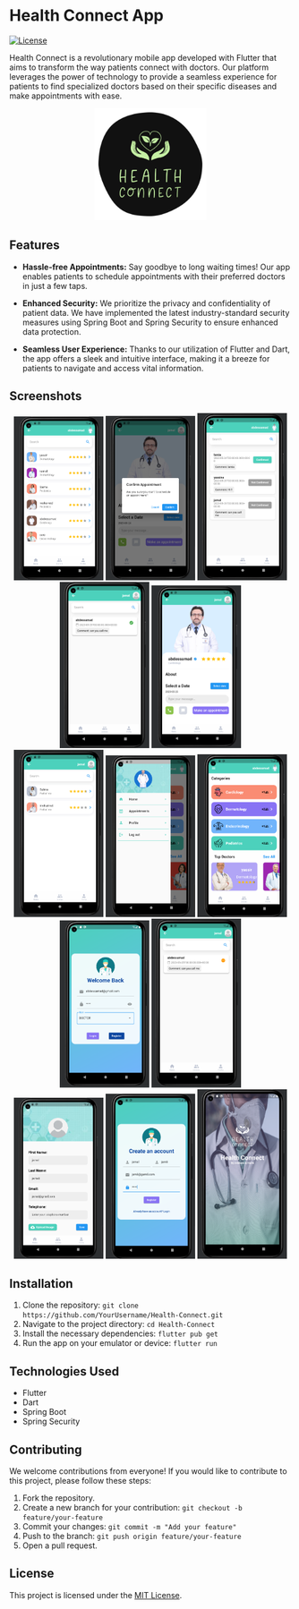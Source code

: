 # Health Connect App

[![License](https://img.shields.io/badge/license-MIT-blue.svg)](LICENSE)

Health Connect is a revolutionary mobile app developed with Flutter that aims to transform the way patients connect with doctors. Our platform leverages the power of technology to provide a seamless experience for patients to find specialized doctors based on their specific diseases and make appointments with ease.

<p align="center">
  <img src="assets/images/logo.png" alt="App Screenshots" height="200px" width="200px">
</p>



## Features

- **Hassle-free Appointments:** Say goodbye to long waiting times! Our app enables patients to schedule appointments with their preferred doctors in just a few taps.

- **Enhanced Security:** We prioritize the privacy and confidentiality of patient data. We have implemented the latest industry-standard security measures using Spring Boot and Spring Security to ensure enhanced data protection.

- **Seamless User Experience:** Thanks to our utilization of Flutter and Dart, the app offers a sleek and intuitive interface, making it a breeze for patients to navigate and access vital information.

## Screenshots

<div align="center">
  <img src="/images-review/all%20doctors.PNG" alt="All Doctors" width="160" />
  <img src="/images-review/appointement.PNG" alt="Appointments" width="160" />
  <img src="/images-review/confirm%20appointment.PNG" alt="Confirm Appointment" width="160" />
  <img src="/images-review/confirmed.PNG" alt="Confirmed" width="160" />
  <img src="/images-review/detaill.PNG" alt="Detail" width="160" />
  <br/>
  <img src="/images-review/doctor%20by%20category.PNG" alt="Doctors by Category" width="160" />
  <img src="/images-review/drawer.PNG" alt="Drawer" width="160" />
  <img src="/images-review/home%20page.PNG" alt="Home Page" width="160" />
  <img src="/images-review/login.PNG" alt="Login" width="160" />
  <img src="/images-review/pandding.PNG" alt="Padding" width="160" />
  <br/>
  <img src="/images-review/profile.PNG" alt="Profile" width="160" />
  <img src="/images-review/register.PNG" alt="Register" width="160" />
  <img src="/images-review/splash.PNG" alt="Splash" width="160" />
</div>

## Installation

1. Clone the repository: `git clone https://github.com/YourUsername/Health-Connect.git`
2. Navigate to the project directory: `cd Health-Connect`
3. Install the necessary dependencies: `flutter pub get`
4. Run the app on your emulator or device: `flutter run`

## Technologies Used

- Flutter
- Dart
- Spring Boot
- Spring Security

## Contributing

We welcome contributions from everyone! If you would like to contribute to this project, please follow these steps:

1. Fork the repository.
2. Create a new branch for your contribution: `git checkout -b feature/your-feature`
3. Commit your changes: `git commit -m "Add your feature"`
4. Push to the branch: `git push origin feature/your-feature`
5. Open a pull request.

## License

This project is licensed under the [MIT License](LICENSE).
